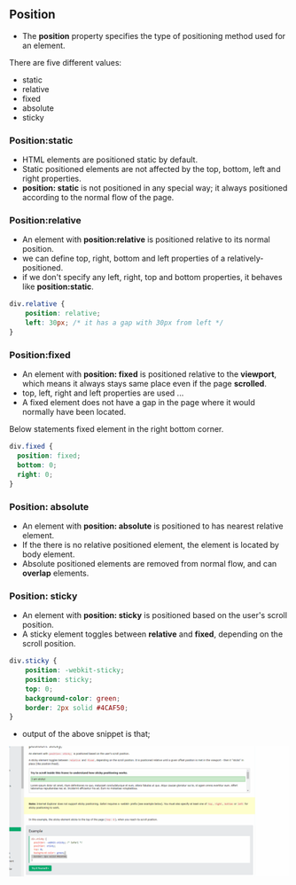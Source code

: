 ## Position

* The **position** property specifies the type of positioning method used for an element.

There are five different values:
* static
* relative
* fixed
* absolute
* sticky

### Position:static
* HTML elements are positioned static by default.
* Static positioned elements are not affected by the top, bottom, left and right properties.
* **position: static** is not positioned in any special way; it always positioned according to the normal flow of the page.


### Position:relative
* An element with **position:relative** is positioned relative to its normal position.
* we can define top, right, bottom and left properties of a relatively-positioned. 
* if we don't specify any left, right, top and bottom properties, it behaves like **position:static**.

```css
div.relative {
    position: relative;
    left: 30px; /* it has a gap with 30px from left */
}
```

### Position:fixed
* An element with **position: fixed** is positioned relative to the **viewport**, which means it always stays same place even if the page **scrolled**.
* top, left, right and left properties are used ...
* A fixed element does not have a gap in the page where it would normally have been located.

Below statements fixed element in the right bottom corner.
```css
div.fixed {
  position: fixed;
  bottom: 0;
  right: 0;
}
```

### Position: absolute
* An element with **position: absolute** is positioned to has nearest relative element.
* If the there is no relative positioned element, the element is located by body element.
* Absolute positioned elements are removed from normal flow, and can **overlap** elements.

### Position: sticky
* An element with **position: sticky** is positioned based on the user's scroll position.
* A sticky element toggles between **relative** and **fixed**, depending on the scroll position. 

```css
div.sticky {
    position: -webkit-sticky;
    position: sticky;
    top: 0;
    background-color: green;
    border: 2px solid #4CAF50;
}
```

* output of the above snippet is that; 

![](./postion-sticky.gif)
